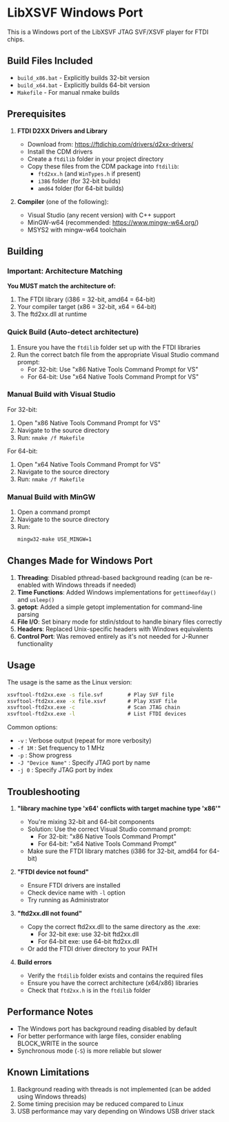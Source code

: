 # LibXSVF Windows Port

This is a Windows port of the LibXSVF JTAG SVF/XSVF player for FTDI chips.

## Build Files Included


- `build_x86.bat` - Explicitly builds 32-bit version 
- `build_x64.bat` - Explicitly builds 64-bit version
- `Makefile` - For manual nmake builds

## Prerequisites

1. **FTDI D2XX Drivers and Library**
   - Download from: https://ftdichip.com/drivers/d2xx-drivers/
   - Install the CDM drivers
   - Create a `ftdilib` folder in your project directory
   - Copy these files from the CDM package into `ftdilib`:
     - `ftd2xx.h` (and `WinTypes.h` if present)
     - `i386` folder (for 32-bit builds)
     - `amd64` folder (for 64-bit builds)

2. **Compiler** (one of the following):
   - Visual Studio (any recent version) with C++ support
   - MinGW-w64 (recommended: https://www.mingw-w64.org/)
   - MSYS2 with mingw-w64 toolchain

## Building

### Important: Architecture Matching

**You MUST match the architecture of:**
1. The FTDI library (i386 = 32-bit, amd64 = 64-bit)
2. Your compiler target (x86 = 32-bit, x64 = 64-bit)
3. The ftd2xx.dll at runtime

### Quick Build (Auto-detect architecture)

1. Ensure you have the `ftdilib` folder set up with the FTDI libraries
2. Run the correct batch file from the appropriate Visual Studio command prompt:
   - For 32-bit: Use "x86 Native Tools Command Prompt for VS"
   - For 64-bit: Use "x64 Native Tools Command Prompt for VS"

### Manual Build with Visual Studio

For 32-bit:
1. Open "x86 Native Tools Command Prompt for VS"
2. Navigate to the source directory
3. Run: `nmake /f Makefile`

For 64-bit:
1. Open "x64 Native Tools Command Prompt for VS"
2. Navigate to the source directory
3. Run: `nmake /f Makefile`

### Manual Build with MinGW

1. Open a command prompt
2. Navigate to the source directory
3. Run:
   ```cmd
   mingw32-make USE_MINGW=1
   ```

## Changes Made for Windows Port

1. **Threading**: Disabled pthread-based background reading (can be re-enabled with Windows threads if needed)
2. **Time Functions**: Added Windows implementations for `gettimeofday()` and `usleep()`
3. **getopt**: Added a simple getopt implementation for command-line parsing
4. **File I/O**: Set binary mode for stdin/stdout to handle binary files correctly
5. **Headers**: Replaced Unix-specific headers with Windows equivalents
6. **Control Port**: Was removed entirely as it's not needed for J-Runner functionality

## Usage

The usage is the same as the Linux version:

```cmd
xsvftool-ftd2xx.exe -s file.svf        # Play SVF file
xsvftool-ftd2xx.exe -x file.xsvf       # Play XSVF file
xsvftool-ftd2xx.exe -c                 # Scan JTAG chain
xsvftool-ftd2xx.exe -l                 # List FTDI devices
```

Common options:
- `-v` : Verbose output (repeat for more verbosity)
- `-f 1M` : Set frequency to 1 MHz
- `-p` : Show progress
- `-J "Device Name"` : Specify JTAG port by name
- `-j 0` : Specify JTAG port by index

## Troubleshooting

1. **"library machine type 'x64' conflicts with target machine type 'x86'"**
   - You're mixing 32-bit and 64-bit components
   - Solution: Use the correct Visual Studio command prompt:
     - For 32-bit: "x86 Native Tools Command Prompt"
     - For 64-bit: "x64 Native Tools Command Prompt"
   - Make sure the FTDI library matches (i386 for 32-bit, amd64 for 64-bit)

2. **"FTDI device not found"**
   - Ensure FTDI drivers are installed
   - Check device name with `-l` option
   - Try running as Administrator

3. **"ftd2xx.dll not found"**
   - Copy the correct ftd2xx.dll to the same directory as the .exe:
     - For 32-bit exe: use 32-bit ftd2xx.dll
     - For 64-bit exe: use 64-bit ftd2xx.dll
   - Or add the FTDI driver directory to your PATH

4. **Build errors**
   - Verify the `ftdilib` folder exists and contains the required files
   - Ensure you have the correct architecture (x64/x86) libraries
   - Check that `ftd2xx.h` is in the `ftdilib` folder

## Performance Notes

- The Windows port has background reading disabled by default
- For better performance with large files, consider enabling BLOCK_WRITE in the source
- Synchronous mode (`-S`) is more reliable but slower

## Known Limitations

1. Background reading with threads is not implemented (can be added using Windows threads)
2. Some timing precision may be reduced compared to Linux
3. USB performance may vary depending on Windows USB driver stack